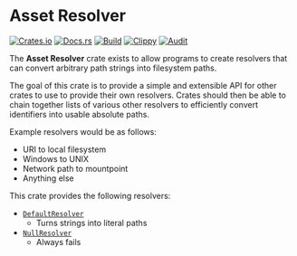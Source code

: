 # Asset Resolver
[![Crates.io](https://img.shields.io/crates/v/asset-resolver)](https://crates.io/crates/asset-resolver) 
[![Docs.rs](https://docs.rs/asset-resolver/badge.svg)](https://docs.rs/asset-resolver) 
[![Build](https://github.com/Ewpratten/asset-resolver/actions/workflows/build.yml/badge.svg)](https://github.com/Ewpratten/asset-resolver-rs/actions/workflows/build.yml)
[![Clippy](https://github.com/Ewpratten/asset-resolver/actions/workflows/clippy.yml/badge.svg)](https://github.com/Ewpratten/asset-resolver-rs/actions/workflows/clippy.yml)
[![Audit](https://github.com/Ewpratten/asset-resolver/actions/workflows/audit.yml/badge.svg)](https://github.com/Ewpratten/asset-resolver-rs/actions/workflows/audit.yml)

The **Asset Resolver** crate exists to allow programs to create resolvers that can convert arbitrary path strings into filesystem paths.

The goal of this crate is to provide a simple and extensible API for other crates to use to provide their own resolvers. Crates should then be able to chain together lists of various other resolvers to efficiently convert identifiers into usable absolute paths.

Example resolvers would be as follows:

- URI to local filesystem
- Windows to UNIX
- Network path to mountpoint
- Anything else

This crate provides the following resolvers:

- [`DefaultResolver`](./src/resolver.rs#L20)
  - Turns strings into literal paths
- [`NullResolver`](./src/resolver.rs#L40)
  - Always fails

